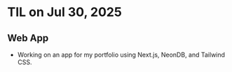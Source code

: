 # TIL on Jul 30, 2025
## Web App
- Working on an app for my portfolio using Next.js, NeonDB, and Tailwind CSS.